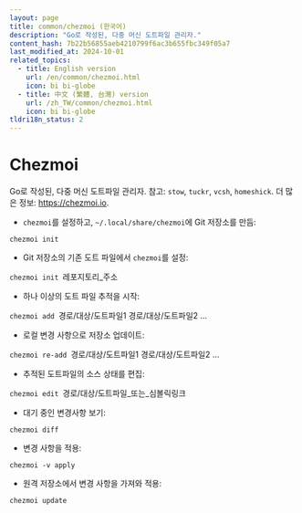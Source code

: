 ```yaml
---
layout: page
title: common/chezmoi (한국어)
description: "Go로 작성된, 다중 머신 도트파일 관리자."
content_hash: 7b22b56855aeb4210799f6ac3b655fbc349f05a7
last_modified_at: 2024-10-01
related_topics:
  - title: English version
    url: /en/common/chezmoi.html
    icon: bi bi-globe
  - title: 中文 (繁體, 台灣) version
    url: /zh_TW/common/chezmoi.html
    icon: bi bi-globe
tldri18n_status: 2
---
```

# Chezmoi

Go로 작성된, 다중 머신 도트파일 관리자.
참고: `stow`, `tuckr`, `vcsh`, `homeshick`.
더 많은 정보: <https://chezmoi.io>.

- `chezmoi`를 설정하고, `~/.local/share/chezmoi`에 Git 저장소를 만듬:

`chezmoi init`

- Git 저장소의 기존 도트 파일에서 `chezmoi`를 설정:

`chezmoi init `<span class="tldr-var badge badge-pill bg-dark-lm bg-white-dm text-white-lm text-dark-dm font-weight-bold">레포지토리_주소</span>

- 하나 이상의 도트 파일 추적을 시작:

`chezmoi add `<span class="tldr-var badge badge-pill bg-dark-lm bg-white-dm text-white-lm text-dark-dm font-weight-bold">경로/대상/도트파일1 경로/대상/도트파일2 ...</span>

- 로컬 변경 사항으로 저장소 업데이트:

`chezmoi re-add `<span class="tldr-var badge badge-pill bg-dark-lm bg-white-dm text-white-lm text-dark-dm font-weight-bold">경로/대상/도트파일1 경로/대상/도트파일2 ...</span>

- 추적된 도트파일의 소스 상태를 편집:

`chezmoi edit `<span class="tldr-var badge badge-pill bg-dark-lm bg-white-dm text-white-lm text-dark-dm font-weight-bold">경로/대상/도트파일_또는_심볼릭링크</span>

- 대기 중인 변경사항 보기:

`chezmoi diff`

- 변경 사항을 적용:

`chezmoi -v apply`

- 원격 저장소에서 변경 사항을 가져와 적용:

`chezmoi update`
